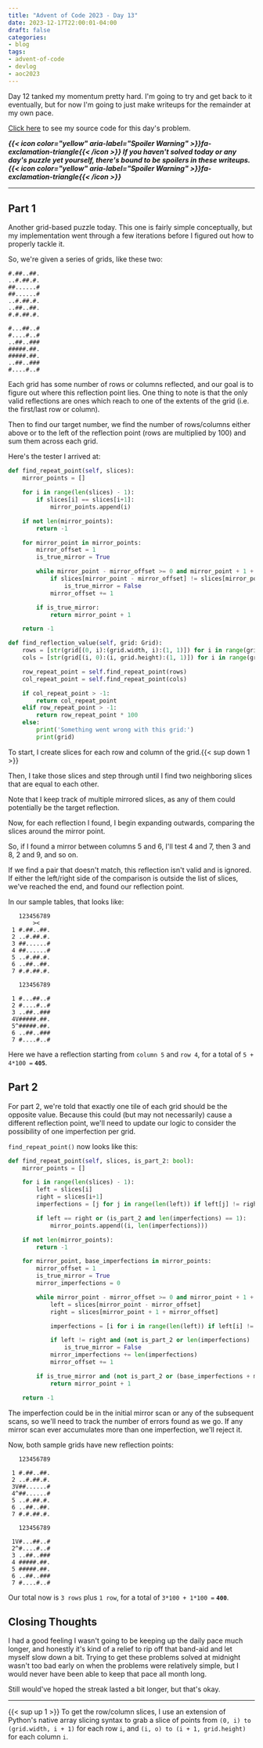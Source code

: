 ```yaml
---
title: "Advent of Code 2023 - Day 13"
date: 2023-12-17T22:00:01-04:00
draft: false
categories:
- blog
tags:
- advent-of-code
- devlog
- aoc2023
---
```


Day 12 tanked my momentum pretty hard. I'm going to try and get back to it eventually, but for now I'm going to just make writeups for the remainder at my own pace.

[Click here](https://github.com/Ratheronfire/advent-of-code/blob/master/year_2023/day-13.py) to see my source code for this day's problem.

***{{< icon color="yellow" aria-label="Spoiler Warning" >}}fa-exclamation-triangle{{< /icon >}} If you haven't solved today or any day's puzzle yet yourself, there's bound to be spoilers in these writeups. {{< icon color="yellow" aria-label="Spoiler Warning" >}}fa-exclamation-triangle{{< /icon >}}***

---

## Part 1

Another grid-based puzzle today. This one is fairly simple conceptually, but my implementation went through a few iterations before I figured out how to properly tackle it.

So, we're given a series of grids, like these two:

```
#.##..##.
..#.##.#.
##......#
##......#
..#.##.#.
..##..##.
#.#.##.#.

#...##..#
#....#..#
..##..###
#####.##.
#####.##.
..##..###
#....#..#
```

Each grid has some number of rows or columns reflected, and our goal is to figure out where this reflection point lies. One thing to note is that the only valid reflections are ones which reach to one of the extents of the grid (i.e. the first/last row or column).

Then to find our target number, we find the number of rows/columns either above or to the left of the reflection point (rows are multiplied by 100) and sum them across each grid.

Here's the tester I arrived at:

```python
def find_repeat_point(self, slices):
    mirror_points = []

    for i in range(len(slices) - 1):
        if slices[i] == slices[i+1]:
            mirror_points.append(i)

    if not len(mirror_points):
        return -1

    for mirror_point in mirror_points:
        mirror_offset = 1
        is_true_mirror = True

        while mirror_point - mirror_offset >= 0 and mirror_point + 1 + mirror_offset < len(slices):
            if slices[mirror_point - mirror_offset] != slices[mirror_point + 1 + mirror_offset]:
                is_true_mirror = False
            mirror_offset += 1

        if is_true_mirror:
            return mirror_point + 1

    return -1

def find_reflection_value(self, grid: Grid):
    rows = [str(grid[(0, i):(grid.width, i):(1, 1)]) for i in range(grid.height)]
    cols = [str(grid[(i, 0):(i, grid.height):(1, 1)]) for i in range(grid.width)]

    row_repeat_point = self.find_repeat_point(rows)
    col_repeat_point = self.find_repeat_point(cols)

    if col_repeat_point > -1:
        return col_repeat_point
    elif row_repeat_point > -1:
        return row_repeat_point * 100
    else:
        print('Something went wrong with this grid:')
        print(grid)
```

To start, I create slices for each row and column of the grid.{{< sup down 1 >}}

Then, I take those slices and step through until I find two neighboring slices that are equal to each other.

Note that I keep track of multiple mirrored slices, as any of them could potentially be the target reflection.

Now, for each reflection I found, I begin expanding outwards, comparing the slices around the mirror point.

So, if I found a mirror between columns 5 and 6, I'll test 4 and 7, then 3 and 8, 2 and 9, and so on.

If we find a pair that doesn't match, this reflection isn't valid and is ignored. If either the left/right side of the comparison is outside the list of slices, we've reached the end, and found our reflection point.

In our sample tables, that looks like:

```
   123456789
       ><
 1 #.##..##.
 2 ..#.##.#.
 3 ##......#
 4 ##......#
 5 ..#.##.#.
 6 ..##..##.
 7 #.#.##.#.
```

```
   123456789

 1 #...##..#
 2 #....#..#
 3 ..##..###
 4V#####.##.
 5^#####.##.
 6 ..##..###
 7 #....#..#
```

Here we have a reflection starting from `column 5` and `row 4`, for a total of `5 + 4*100 =` **`405`**.

## Part 2

For part 2, we're told that exactly one tile of each grid should be the opposite value. Because this could (but may not necessarily) cause a different reflection point, we'll need to update our logic to consider the possibility of one imperfection per grid.

`find_repeat_point()` now looks like this:

```python
def find_repeat_point(self, slices, is_part_2: bool):
    mirror_points = []

    for i in range(len(slices) - 1):
        left = slices[i]
        right = slices[i+1]
        imperfections = [j for j in range(len(left)) if left[j] != right[j]]

        if left == right or (is_part_2 and len(imperfections) == 1):
            mirror_points.append((i, len(imperfections)))

    if not len(mirror_points):
        return -1

    for mirror_point, base_imperfections in mirror_points:
        mirror_offset = 1
        is_true_mirror = True
        mirror_imperfections = 0

        while mirror_point - mirror_offset >= 0 and mirror_point + 1 + mirror_offset < len(slices):
            left = slices[mirror_point - mirror_offset]
            right = slices[mirror_point + 1 + mirror_offset]

            imperfections = [i for i in range(len(left)) if left[i] != right[i]]

            if left != right and (not is_part_2 or len(imperfections) != 1):
                is_true_mirror = False
            mirror_imperfections += len(imperfections)
            mirror_offset += 1

        if is_true_mirror and (not is_part_2 or (base_imperfections + mirror_imperfections) == 1):
            return mirror_point + 1

    return -1
```

The imperfection could be in the initial mirror scan or any of the subsequent scans, so we'll need to track the number of errors found as we go. If any mirror scan ever accumulates more than one imperfection, we'll reject it.

Now, both sample grids have new reflection points:

```
   123456789

 1 #.##..##.
 2 ..#.##.#.
 3V##......#
 4^##......#
 5 ..#.##.#.
 6 ..##..##.
 7 #.#.##.#.

   123456789

 1V#...##..#
 2^#....#..#
 3 ..##..###
 4 #####.##.
 5 #####.##.
 6 ..##..###
 7 #....#..#
 ```

 Our total now is `3 rows` plus `1 row`, for a total of `3*100 + 1*100 =` **`400`**.

## Closing Thoughts

I had a good feeling I wasn't going to be keeping up the daily pace much longer, and honestly it's kind of a relief to rip off that band-aid and let myself slow down a bit. Trying to get these problems solved at midnight wasn't too bad early on when the problems were relatively simple, but I would never have been able to keep that pace all month long.

Still would've hoped the streak lasted a bit longer, but that's okay.

---

{{< sup up 1 >}}
To get the row/column slices, I use an extension of Python's native array slicing syntax to grab a slice of points from `(0, i) to (grid.width, i + 1)` for each row `i`, and `(i, o) to (i + 1, grid.height)` for each column `i`.